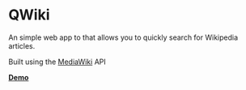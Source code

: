 # QWiki
An simple web app to that allows you to quickly search for Wikipedia articles.

Built using the [MediaWiki](https://www.mediawiki.org/wiki/API:Main_page) API

__[Demo]('')__
